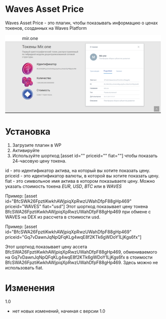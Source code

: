 # Waves Asset Price
Waves Asset Price - это плагин, чтобы показывать информацию о ценах токенов, созданных на Waves Platform

![Скриншот](https://github.com/inozemtsev-roman/Waves-Asset-Price/blob/master/screenshot.png)

# Установка

1. Загрузите плагин в WP
2. Активируйте
3. Используйте шорткод [asset id="" priceid="" fiat=""] чтобы показать 24-часовую цену токена. 

id - это идентификатор актива, на который вы хотите показать цену. 
priceid - это идентификатор валюты, в которой вы хотите показать цену. 
fiat - это символьное имя актива в котором показываете цену. Можно указать стоимость токена *EUR*, *USD*, *BTC* или в *WAVES*

Пример: [asset id="BfcSWA26FpztiKwkhAWjpiqXpRwzUWahDfpF88gHp469" priceid="WAVES" fiat="usd"]
Этот шорткод показывает цену токена BfcSWA26FpztiKwkhAWjpiqXpRwzUWahDfpF88gHp469 при обмене с WAVES на DEX из рассчета в стоимости usd. 

Пример: [asset id="BfcSWA26FpztiKwkhAWjpiqXpRwzUWahDfpF88gHp469" priceid="Gq7vDawnJqNpQFqKLg4wqE8f2KTk6gWDoY1LjKgs6fx"]

Этот шорткод показывает цену ассета BfcSWA26FpztiKwkhAWjpiqXpRwzUWahDfpF88gHp469, обмениваемого на Gq7vDawnJqNpQFqKLg4wqE8f2KTk6gWDoY1LjKgs6fx в стоимости BfcSWA26FpztiKwkhAWjpiqXpRwzUWahDfpF88gHp469. Здесь можно не использовать fiat.

# Изменения

1.0
* нет новых изменений, начиная с версии 1.0
